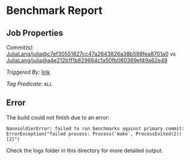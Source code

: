 # Benchmark Report

## Job Properties

*Commit(s):* [JuliaLang/julia@c7ef30551827cc47a2643826a38b598fea8701a0](https://github.com/JuliaLang/julia/commit/c7ef30551827cc47a2643826a38b598fea8701a0) vs [JuliaLang/julia@a4e212b1f1b829664c1a50fb060369ef49a62e49](https://github.com/JuliaLang/julia/commit/a4e212b1f1b829664c1a50fb060369ef49a62e49)

*Triggered By:* [link](https://github.com/JuliaLang/julia/pull/18180#issuecomment-241436724)

*Tag Predicate:* `ALL`

## Error

The build could not finish due to an error:

```
NanosoldierError: failed to run benchmarks against primary commit: ErrorException("failed process: Process(`make`, ProcessExited(2)) [2]")
```

Check the logs folder in this directory for more detailed output.

